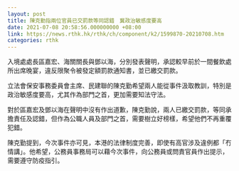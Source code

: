 ```yaml
---
layout: post
title: 陳克勤指兩位官員已交罰款等同認錯　冀政治敏感度要高
date: 2021-07-08 20:58:56.000000000 +08:00
link: https://news.rthk.hk/rthk/ch/component/k2/1599870-20210708.htm
categories: rthk
---
```


入境處處長區嘉宏、海關關長與鄧以海，分別發表聲明，承認較早前於一間餐飲處所出席晚宴，違反限聚令被發定額罰款通知書，並已繳交罰款。

立法會保安事務委員會主席、民建聯的陳克勤希望兩人能從事件汲取教訓，特別是政治敏感度要高，尤其作為部門之首，更加需要知法守法。

對於區嘉宏及鄧以海在聲明中沒有作出道歉，陳克勤說，兩人已繳交罰款，等同承擔責任及認錯，但作為公職人員及部門之首，需要樹立好榜樣，希望他們不再重覆犯錯。

陳克勤提到，今次事件亦可見，本港的法律制度完善，即使有高官涉及違例都「冇情講」。他希望，公務員事務局可以藉今次事件，向公務員或問責官員作出提示，需要遵守防疫指引。
